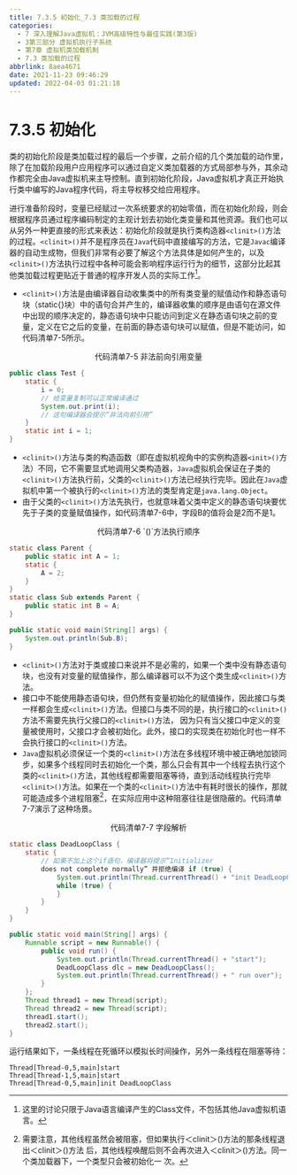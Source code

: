 ```yaml
---
title: 7.3.5 初始化_7.3 类加载的过程
categories: 
  - 7 深入理解Java虛拟机：JVM高级特性与最佳实践(第3版)
  - 3第三部分 虚拟机执行子系统
  - 第7章 虚拟机类加载机制
  - 7.3 类加载的过程
abbrlink: 8aea4671
date: 2021-11-23 09:46:29
updated: 2022-04-03 01:21:18
---
```

# 7.3.5 初始化
类的初始化阶段是类加载过程的最后一个步骤，之前介绍的几个类加载的动作里，除了在加载阶段用户应用程序可以通过自定义类加载器的方式局部参与外，其余动作都完全由Java虚拟机来主导控制。直到初始化阶段，Java虚拟机才真正开始执行类中编写的Java程序代码，将主导权移交给应用程序。

进行准备阶段时，变量已经赋过一次系统要求的初始零值，而在初始化阶段，则会根据程序员通过程序编码制定的主观计划去初始化类变量和其他资源。我们也可以从另外一种更直接的形式来表达：初始化阶段就是执行类构造器`<clinit>()`方法的过程。`<clinit>()`并不是程序员在`Java`代码中直接编写的方法，它是`Javac`编译器的自动生成物，但我们非常有必要了解这个方法具体是如何产生的，以及`<clinit>()`方法执行过程中各种可能会影响程序运行行为的细节，这部分比起其他类加载过程更贴近于普通的程序开发人员的实际工作[^1]。

- `<clinit>()`方法是由编译器自动收集类中的所有类变量的赋值动作和静态语句块（static{}块）中的语句合并产生的，编译器收集的顺序是由语句在源文件中出现的顺序决定的，静态语句块中只能访问到定义在静态语句块之前的变量，定义在它之后的变量，在前面的静态语句块可以赋值，但是不能访问，如代码清单7-5所示。

<center>代码清单7-5 非法前向引用变量</center>

```java
public class Test {
    static {
        i = 0;
        // 给变量复制可以正常编译通过
        System.out.print(i);
        // 这句编译器会提示“非法向前引用”
    }
    static int i = 1;
}
```
- `<clinit>()`方法与类的构造函数（即在虚拟机视角中的实例构造器`<init>()`方法）不同，它不需要显式地调用父类构造器，`Java`虚拟机会保证在子类的`<clinit>()`方法执行前，父类的`<clinit>()`方法已经执行完毕。因此在`Java`虚拟机中第一个被执行的`<clinit>()`方法的类型肯定是`java.lang.Object`。
- 由于父类的`<clinit>()`方法先执行，也就意味着父类中定义的静态语句块要优先于子类的变量赋值操作，如代码清单7-6中，字段B的值将会是2而不是1。

<center>代码清单7-6 `<clinit>()`方法执行顺序</center>

```java
static class Parent {
    public static int A = 1;
    static {
        A = 2;
    }
}
static class Sub extends Parent {
    public static int B = A;
}

public static void main(String[] args) {
    System.out.println(Sub.B);
}
```
- `<clinit>()`方法对于类或接口来说并不是必需的，如果一个类中没有静态语句块，也没有对变量的赋值操作，那么编译器可以不为这个类生成`<clinit>()`方法。
- 接口中不能使用静态语句块，但仍然有变量初始化的赋值操作，因此接口与类一样都会生成`<clinit>()`方法。但接口与类不同的是，执行接口的`<clinit>()`方法不需要先执行父接口的`<clinit>()`方法， 因为只有当父接口中定义的变量被使用时，父接口才会被初始化。此外，接口的实现类在初始化时也一样不会执行接口的`<clinit>()`方法。
- `Java`虚拟机必须保证一个类的`<clinit>()`方法在多线程环境中被正确地加锁同步，如果多个线程同时去初始化一个类，那么只会有其中一个线程去执行这个类的`<clinit>()`方法，其他线程都需要阻塞等待，直到活动线程执行完毕`<clinit>()`方法。如果在一个类的`<clinit>()`方法中有耗时很长的操作，那就可能造成多个进程阻塞[^2]，在实际应用中这种阻塞往往是很隐蔽的。代码清单7-7演示了这种场景。

<center>代码清单7-7 字段解析</center>

```java
static class DeadLoopClass {
    static {
        // 如果不加上这个if语句，编译器将提示“Initializer
        does not complete normally” 并拒绝编译 if (true) {
            System.out.println(Thread.currentThread() + "init DeadLoopClass");
            while (true) {
            }
        }
    }
}

public static void main(String[] args) {
    Runnable script = new Runnable() {
        public void run() {
            System.out.println(Thread.currentThread() + "start");
            DeadLoopClass dlc = new DeadLoopClass();
            System.out.println(Thread.currentThread() + " run over");
        }
    };
    Thread thread1 = new Thread(script);
    Thread thread2 = new Thread(script);
    thread1.start();
    thread2.start();
}
```
运行结果如下，一条线程在死循环以模拟长时间操作，另外一条线程在阻塞等待：

```
Thread[Thread-0,5,main]start 
Thread[Thread-1,5,main]start 
Thread[Thread-0,5,main]init DeadLoopClass
```

[^1]: 这里的讨论只限于Java语言编译产生的Class文件，不包括其他Java虚拟机语言。 
[^2]: 需要注意，其他线程虽然会被阻塞，但如果执行＜clinit＞()方法的那条线程退出＜clinit＞()方法
后，其他线程唤醒后则不会再次进入＜clinit＞()方法。同一个类加载器下，一个类型只会被初始化一 次。
